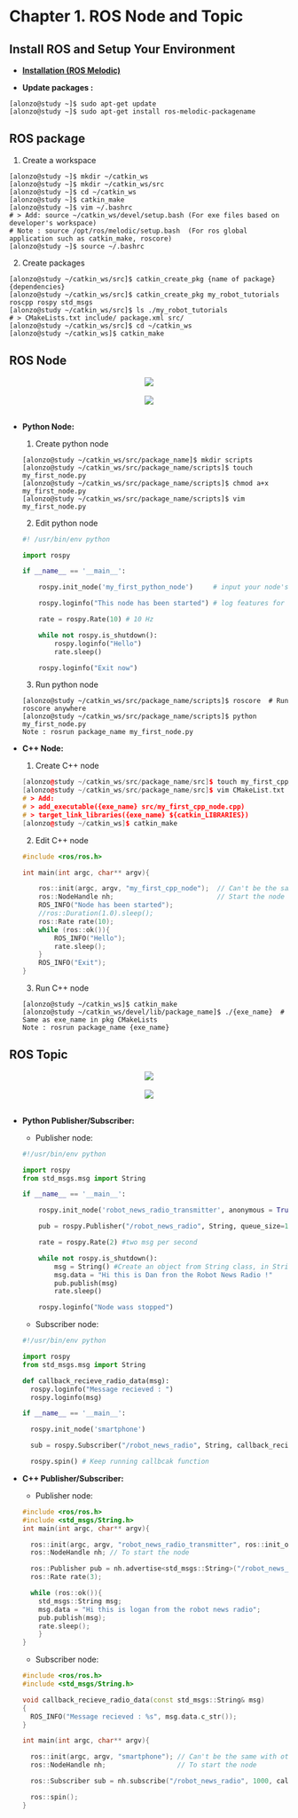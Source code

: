 # Chapter **1.**  ROS Node and Topic

## Install ROS and Setup Your Environment

* [__Installation (ROS Melodic)__][0]

[0]: http://wiki.ros.org/melodic/Installation/Ubuntu

* __Update packages :__
```console
[alonzo@study ~]$ sudo apt-get update
[alonzo@study ~]$ sudo apt-get install ros-melodic-packagename
```

## ROS package
1. Create a workspace
```console
[alonzo@study ~]$ mkdir ~/catkin_ws
[alonzo@study ~]$ mkdir ~/catkin_ws/src
[alonzo@study ~]$ cd ~/catkin_ws
[alonzo@study ~]$ catkin_make
[alonzo@study ~]$ vim ~/.bashrc
# > Add: source ~/catkin_ws/devel/setup.bash (For exe files based on developer's workspace)
# Note : source /opt/ros/melodic/setup.bash  (For ros global application such as catkin_make, roscore)
[alonzo@study ~]$ source ~/.bashrc
```
2. Create packages
```console
[alonzo@study ~/catkin_ws/src]$ catkin_create_pkg {name of package} {dependencies}
[alonzo@study ~/catkin_ws/src]$ catkin_create_pkg my_robot_tutorials roscpp rospy std_msgs
[alonzo@study ~/catkin_ws/src]$ ls ./my_robot_tutorials
# > CMakeLists.txt include/ package.xml src/ 
[alonzo@study ~/catkin_ws/src]$ cd ~/catkin_ws
[alonzo@study ~/catkin_ws]$ catkin_make
```

## ROS Node

<div align=center>

<img src="https://github.com/alonzo3569/ROS/blob/master/Ch1%20ROS%20Node%20%26%20Topic/ROS_Node_Description.png"/><br></br>
<img src="https://github.com/alonzo3569/ROS/blob/master/Ch1%20ROS%20Node%20%26%20Topic/ROS_Node_Concept.png"/><br></br>

</div> 

* __Python Node:__
  1. Create python node
  ```console
  [alonzo@study ~/catkin_ws/src/package_name]$ mkdir scripts
  [alonzo@study ~/catkin_ws/src/package_name/scripts]$ touch my_first_node.py
  [alonzo@study ~/catkin_ws/src/package_name/scripts]$ chmod a+x my_first_node.py
  [alonzo@study ~/catkin_ws/src/package_name/scripts]$ vim my_first_node.py 
  ```
  2. Edit python node
  ```python
  #! /usr/bin/env python

  import rospy

  if __name__ == '__main__':

      rospy.init_node('my_first_python_node')     # input your node's name

      rospy.loginfo("This node has been started") # log features for ros 

      rate = rospy.Rate(10) # 10 Hz

      while not rospy.is_shutdown():
          rospy.loginfo("Hello")
          rate.sleep()

      rospy.loginfo("Exit now")
  ```
  3. Run python node
  ```console
  [alonzo@study ~/catkin_ws/src/package_name/scripts]$ roscore  # Run roscore anywhere
  [alonzo@study ~/catkin_ws/src/package_name/scripts]$ python my_first_node.py
  Note : rosrun package_name my_first_node.py
  ```

* __C++ Node:__
  1. Create C++ node
  ```cpp
  [alonzo@study ~/catkin_ws/src/package_name/src]$ touch my_first_cpp_node.cpp
  [alonzo@study ~/catkin_ws/src/package_name/src]$ vim CMakeList.txt
  # > Add: 
  # > add_executable({exe_name} src/my_first_cpp_node.cpp)
  # > target_link_libraries({exe_name} ${catkin_LIBRARIES})
  [alonzo@study ~/catkin_ws]$ catkin_make
  ```
  2. Edit C++ node
  ```cpp
  #include <ros/ros.h>

  int main(int argc, char** argv){

      ros::init(argc, argv, "my_first_cpp_node");  // Can't be the same with other nodes
      ros::NodeHandle nh;                          // Start the node
      ROS_INFO("Node has been started");
      //ros::Duration(1.0).sleep();
      ros::Rate rate(10);
      while (ros::ok()){
          ROS_INFO("Hello");
          rate.sleep();
      }
      ROS_INFO("Exit");
  }
  ```
  3. Run C++ node
  ```console
  [alonzo@study ~/catkin_ws]$ catkin_make
  [alonzo@study ~/catkin_ws/devel/lib/package_name]$ ./{exe_name}  # Same as exe_name in pkg CMakeLists
  Note : rosrun package_name {exe_name}
  ```

## ROS Topic

<div align=center>

<img src="https://github.com/alonzo3569/ROS/blob/master/Ch1%20ROS%20Node%20%26%20Topic/ROS_Topic_Description.png"/><br></br>
<img src="https://github.com/alonzo3569/ROS/blob/master/Ch1%20ROS%20Node%20%26%20Topic/ROS_Topic_Concept.png"/><br></br>

</div>

* __Python Publisher/Subscriber:__
  * Publisher node: 
  ```python
  #!/usr/bin/env python

  import rospy
  from std_msgs.msg import String 

  if __name__ == '__main__':

      rospy.init_node('robot_news_radio_transmitter', anonymous = True) # Anonymous: If nodes have the same name, anonymous makes it possible to run both

      pub = rospy.Publisher("/robot_news_radio", String, queue_size=10) #Add buffer for subscriber in case they don't have time to process message

      rate = rospy.Rate(2) #two msg per second

      while not rospy.is_shutdown():
          msg = String() #Create an object from String class, in String class there is a private member called data
          msg.data = "Hi this is Dan fron the Robot News Radio !"
          pub.publish(msg)
          rate.sleep()

      rospy.loginfo("Node wass stopped")
  ```
  * Subscriber node:
  ```python 
  #!/usr/bin/env python

  import rospy
  from std_msgs.msg import String 

  def callback_recieve_radio_data(msg):
    rospy.loginfo("Message recieved : ")
    rospy.loginfo(msg)

  if __name__ == '__main__':

    rospy.init_node('smartphone')

    sub = rospy.Subscriber("/robot_news_radio", String, callback_recieve_radio_data)

    rospy.spin() # Keep running callbcak function
  ```
  

* __C++ Publisher/Subscriber:__
  * Publisher node: 
  ```cpp
  #include <ros/ros.h>
  #include <std_msgs/String.h>
  int main(int argc, char** argv){

    ros::init(argc, argv, "robot_news_radio_transmitter", ros::init_options::AnonymousName); // Can't be the same with other node
    ros::NodeHandle nh; // To start the node

    ros::Publisher pub = nh.advertise<std_msgs::String>("/robot_news_radio", 10);  // (topic name, qeue size)
    ros::Rate rate(3);

    while (ros::ok()){
      std_msgs::String msg;
      msg.data = "Hi this is logan from the robot news radio";
      pub.publish(msg);
      rate.sleep();
      }
  }
  ```
  * Subscriber node:
  ```cpp
  #include <ros/ros.h>
  #include <std_msgs/String.h>

  void callback_recieve_radio_data(const std_msgs::String& msg)
  {
    ROS_INFO("Message recieved : %s", msg.data.c_str());
  }

  int main(int argc, char** argv){

    ros::init(argc, argv, "smartphone"); // Can't be the same with other node
    ros::NodeHandle nh;                  // To start the node

    ros::Subscriber sub = nh.subscribe("/robot_news_radio", 1000, callback_recieve_radio_data); //(topic name, qeue size, function)

    ros::spin();
  }
  ```
